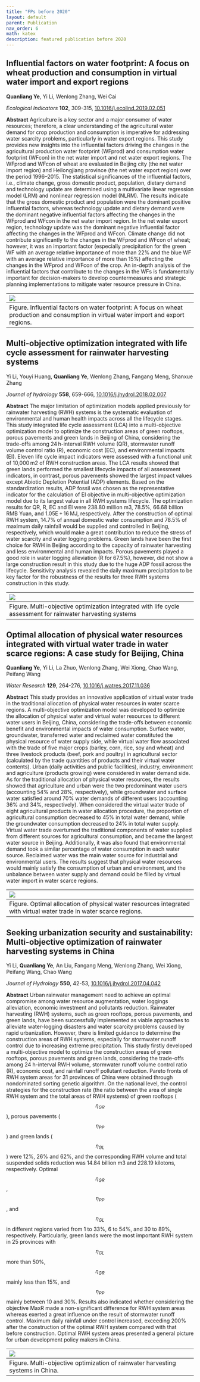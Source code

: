 ```yaml
---
title: "FPs before 2020"
layout: default
parent: Publication
nav_order: 6
math: katex
description: featured publication before 2020
---
```


## Influential factors on water footprint: A focus on wheat production and consumption in virtual water import and export regions

**Quanliang Ye**, Yi Li, Wenlong Zhang, Wei Cai

*Ecological Indicators* **102**, 309-315, [10.1016/j.ecolind.2019.02.051](https://doi.org/10.1016/j.ecolind.2019.02.051)

**Abstract** Agriculture is a key sector and a major consumer of water resources; therefore, a clear understanding of the agricultural water demand for crop production and consumption is imperative for addressing water scarcity problems, particularly in water export regions. This study provides new insights into the influential factors driving the changes in the agricultural production water footprint (WFprod) and consumption water footprint (WFcon) in the net water import and net water export regions. The WFprod and WFcon of wheat are evaluated in Beijing city (the net water import region) and Heilongjiang province (the net water export region) over the period 1996–2015. The statistical significances of the influential factors, i.e., climate change, gross domestic product, population, dietary demand and technology update are determined using a multivariate linear regression model (LRM) and nonlinear regression model (NLRM). The results indicate that the gross domestic product and population were the dominant positive influential factors, whereas technology update and dietary demand were the dominant negative influential factors affecting the changes in the WFprod and WFcon in the net water import region. In the net water export region, technology update was the dominant negative influential factor affecting the changes in the WFprod and WFcon. Climate change did not contribute significantly to the changes in the WFprod and WFcon of wheat; however, it was an important factor (especially precipitation for the green WF with an average relative importance of more than 22% and the blue WF with an average relative importance of more than 15%) affecting the changes in the WFprod and WFcon of the crop. An in-depth analysis of the influential factors that contribute to the changes in the WFs is fundamentally important for decision-makers to develop countermeasures and strategic planning implementations to mitigate water resource pressure in China.

|[![](image/drivers_water_footprint.png)](image/drivers_water_footprint.png)
|:--|
|Figure. Influential factors on water footprint: A focus on wheat production and consumption in virtual water import and export regions.|

## Multi-objective optimization integrated with life cycle assessment for rainwater harvesting systems

Yi Li, Youyi Huang, **Quanliang Ye**, Wenlong Zhang, Fangang Meng, Shanxue Zhang

*Journal of hydrology* **558**, 659-666, [10.1016/j.jhydrol.2018.02.007](https://doi.org/10.1016/j.jhydrol.2018.02.007)

**Abstract** The major limitation of optimization models applied previously for rainwater harvesting (RWH) systems is the systematic evaluation of environmental and human health impacts across all the lifecycle stages. This study integrated life cycle assessment (LCA) into a multi-objective optimization model to optimize the construction areas of green rooftops, porous pavements and green lands in Beijing of China, considering the trade-offs among 24 h-interval RWH volume (QR), stormwater runoff volume control ratio (R), economic cost (EC), and environmental impacts (EI). Eleven life cycle impact indicators were assessed with a functional unit of 10,000 m2 of RWH construction areas. The LCA results showed that green lands performed the smallest lifecycle impacts of all assessment indicators, in contrast, porous pavements showed the largest impact values except Abiotic Depletion Potential (ADP) elements. Based on the standardization results, ADP fossil was chosen as the representative indicator for the calculation of EI objective in multi-objective optimization model due to its largest value in all RWH systems lifecycle. The optimization results for QR, R, EC and EI were 238.80 million m3, 78.5%, 66.68 billion RMB Yuan, and 1.05E + 16 MJ, respectively. After the construction of optimal RWH system, 14.7% of annual domestic water consumption and 78.5% of maximum daily rainfall would be supplied and controlled in Beijing, respectively, which would make a great contribution to reduce the stress of water scarcity and water logging problems. Green lands have been the first choice for RWH in Beijing according to the capacity of rainwater harvesting and less environmental and human impacts. Porous pavements played a good role in water logging alleviation (R for 67.5%), however, did not show a large construction result in this study due to the huge ADP fossil across the lifecycle. Sensitivity analysis revealed the daily maximum precipitation to be key factor for the robustness of the results for three RWH systems construction in this study.

|[![](image/rain_harvest_system_lac.png)](image/rain_harvest_system_lac.png)
|:--|
|Figure. Multi-objective optimization integrated with life cycle assessment for rainwater harvesting systems|



## Optimal allocation of physical water resources integrated with virtual water trade in water scarce regions: A case study for Beijing, China

**Quanliang Ye**, Yi Li, La Zhuo, Wenlong Zhang, Wei Xiong, Chao Wang, Peifang Wang

*Water Research* **129**, 264-276, [10.1016/j.watres.2017.11.036](https://doi.org/10.1016/j.watres.2017.11.036)

**Abstract** This study provides an innovative application of virtual water trade in the traditional allocation of physical water resources in water scarce regions. A multi-objective optimization model was developed to optimize the allocation of physical water and virtual water resources to different water users in Beijing, China, considering the trade-offs between economic benefit and environmental impacts of water consumption. Surface water, groundwater, transferred water and reclaimed water constituted the physical resource of water supply side, while virtual water flow associated with the trade of five major crops (barley, corn, rice, soy and wheat) and three livestock products (beef, pork and poultry) in agricultural sector (calculated by the trade quantities of products and their virtual water contents). Urban (daily activities and public facilities), industry, environment and agriculture (products growing) were considered in water demand side. As for the traditional allocation of physical water resources, the results showed that agriculture and urban were the two predominant water users (accounting 54% and 28%, respectively), while groundwater and surface water satisfied around 70% water demands of different users (accounting 36% and 34%, respectively). When considered the virtual water trade of eight agricultural products in water allocation procedure, the proportion of agricultural consumption decreased to 45% in total water demand, while the groundwater consumption decreased to 24% in total water supply. Virtual water trade overturned the traditional components of water supplied from different sources for agricultural consumption, and became the largest water source in Beijing. Additionally, it was also found that environmental demand took a similar percentage of water consumption in each water source. Reclaimed water was the main water source for industrial and environmental users. The results suggest that physical water resources would mainly satisfy the consumption of urban and environment, and the unbalance between water supply and demand could be filled by virtual water import in water scarce regions.

|[![](image/optimal_water_allocation.png)](image/optimal_water_allocation.png)
|:--|
|Figure. Optimal allocation of physical water resources integrated with virtual water trade in water scarce regions.|


## Seeking urbanization security and sustainability: Multi-objective optimization of rainwater harvesting systems in China

Yi Li, **Quanliang Ye**, An Liu, Fangang Meng, Wenlong Zhang, Wei Xiong, Peifang Wang, Chao Wang

*Journal of Hydrology* **550**, 42-53, [10.1016/j.jhydrol.2017.04.042](https://doi.org/10.1016/j.jhydrol.2017.04.042)

**Abstract** Urban rainwater management need to achieve an optimal compromise among water resource augmentation, water loggings alleviation, economic investment and pollutants reduction. Rainwater harvesting (RWH) systems, such as green rooftops, porous pavements, and green lands, have been successfully implemented as viable approaches to alleviate water-logging disasters and water scarcity problems caused by rapid urbanization. However, there is limited guidance to determine the construction areas of RWH systems, especially for stormwater runoff control due to increasing extreme precipitation. This study firstly developed a multi-objective model to optimize the construction areas of green rooftops, porous pavements and green lands, considering the trade-offs among 24 h-interval RWH volume, stormwater runoff volume control ratio (R), economic cost, and rainfall runoff pollutant reduction. Pareto fronts of RWH system areas for 31 provinces of China were obtained through nondominated sorting genetic algorithm. On the national level, the control strategies for the construction rate (the ratio between the area of single RWH system and the total areas of RWH systems) of green rooftops ($$\eta_{GR}$$), porous pavements ($$\eta_{PP}$$) and green lands ($$\eta_{GL}$$) were 12%, 26% and 62%, and the corresponding RWH volume and total suspended solids reduction was 14.84 billion m3 and 228.19 kilotons, respectively. Optimal $$\eta_{GR}$$, $$\eta_{PP}$$, and $$\eta_{GL}$$ in different regions varied from 1 to 33%, 6 to 54%, and 30 to 89%, respectively. Particularly, green lands were the most important RWH system in 25 provinces with $$\eta_{GL}$$ more than 50%, $$\eta_{GR}$$ mainly less than 15%, and $$\eta_{PP}$$ mainly between 10 and 30%. Results also indicated whether considering the objective MaxR made a non-significant difference for RWH system areas whereas exerted a great influence on the result of stormwater runoff control. Maximum daily rainfall under control increased, exceeding 200% after the construction of the optimal RWH system compared with that before construction. Optimal RWH system areas presented a general picture for urban development policy makers in China.

|[![](image/rain_harvest_system.png)](image/rain_harvest_system.png)
|:--|
|Figure. Multi-objective optimization of rainwater harvesting systems in China.|